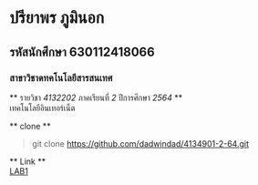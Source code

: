 # ปรียาพร ภูมินอก  
## รหัสนักศึกษา 630112418066  
### สาขาวิชาดทคโนโลยีสารสนเทศ  

** รายวิชา *4132202* ภาคเรียนที่ *2* ปีการศึกษา *2564* **  
เทคโนโลยีอินเทอร์เน็ต  

** clone **  
> git clone https://github.com/dadwindad/4134901-2-64.git

** Link **  
[LAB1](https://github.com/dadwindad/tree/master/)
